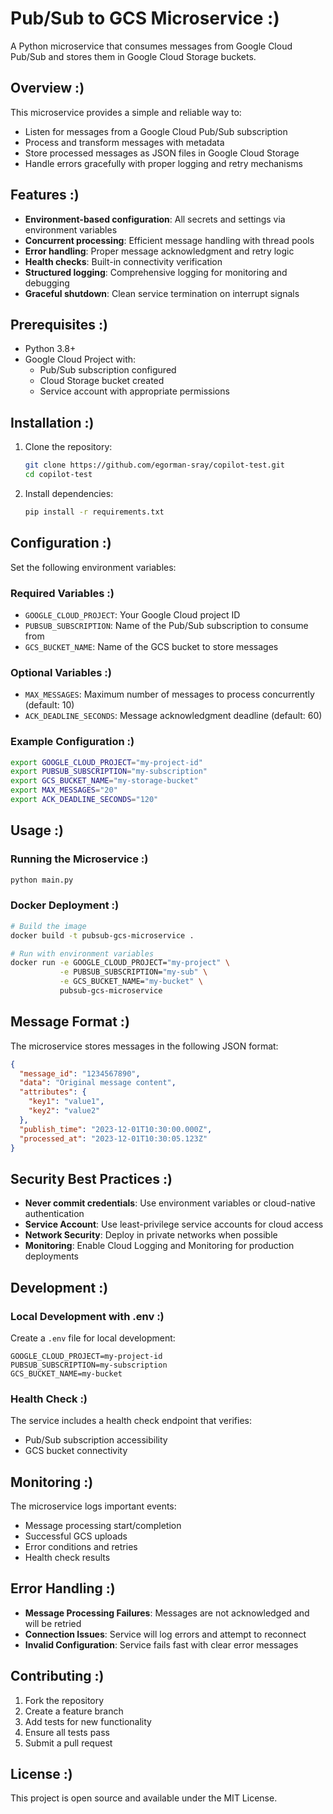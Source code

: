 # Pub/Sub to GCS Microservice :)

A Python microservice that consumes messages from Google Cloud Pub/Sub and stores them in Google Cloud Storage buckets.

## Overview :)

This microservice provides a simple and reliable way to:
- Listen for messages from a Google Cloud Pub/Sub subscription
- Process and transform messages with metadata
- Store processed messages as JSON files in Google Cloud Storage
- Handle errors gracefully with proper logging and retry mechanisms

## Features :)

- **Environment-based configuration**: All secrets and settings via environment variables
- **Concurrent processing**: Efficient message handling with thread pools
- **Error handling**: Proper message acknowledgment and retry logic
- **Health checks**: Built-in connectivity verification
- **Structured logging**: Comprehensive logging for monitoring and debugging
- **Graceful shutdown**: Clean service termination on interrupt signals

## Prerequisites :)

- Python 3.8+
- Google Cloud Project with:
  - Pub/Sub subscription configured
  - Cloud Storage bucket created
  - Service account with appropriate permissions

## Installation :)

1. Clone the repository:
   ```bash
   git clone https://github.com/egorman-sray/copilot-test.git
   cd copilot-test
   ```

2. Install dependencies:
   ```bash
   pip install -r requirements.txt
   ```

## Configuration :)

Set the following environment variables:

### Required Variables :)
- `GOOGLE_CLOUD_PROJECT`: Your Google Cloud project ID
- `PUBSUB_SUBSCRIPTION`: Name of the Pub/Sub subscription to consume from
- `GCS_BUCKET_NAME`: Name of the GCS bucket to store messages

### Optional Variables :)
- `MAX_MESSAGES`: Maximum number of messages to process concurrently (default: 10)
- `ACK_DEADLINE_SECONDS`: Message acknowledgment deadline (default: 60)

### Example Configuration :)
```bash
export GOOGLE_CLOUD_PROJECT="my-project-id"
export PUBSUB_SUBSCRIPTION="my-subscription"
export GCS_BUCKET_NAME="my-storage-bucket"
export MAX_MESSAGES="20"
export ACK_DEADLINE_SECONDS="120"
```

## Usage :)

### Running the Microservice :)
```bash
python main.py
```

### Docker Deployment :)
```bash
# Build the image
docker build -t pubsub-gcs-microservice .

# Run with environment variables
docker run -e GOOGLE_CLOUD_PROJECT="my-project" \
           -e PUBSUB_SUBSCRIPTION="my-sub" \
           -e GCS_BUCKET_NAME="my-bucket" \
           pubsub-gcs-microservice
```

## Message Format :)

The microservice stores messages in the following JSON format:
```json
{
  "message_id": "1234567890",
  "data": "Original message content",
  "attributes": {
    "key1": "value1",
    "key2": "value2"
  },
  "publish_time": "2023-12-01T10:30:00.000Z",
  "processed_at": "2023-12-01T10:30:05.123Z"
}
```

## Security Best Practices :)

- **Never commit credentials**: Use environment variables or cloud-native authentication
- **Service Account**: Use least-privilege service accounts for cloud access
- **Network Security**: Deploy in private networks when possible
- **Monitoring**: Enable Cloud Logging and Monitoring for production deployments

## Development :)

### Local Development with .env :)
Create a `.env` file for local development:
```env
GOOGLE_CLOUD_PROJECT=my-project-id
PUBSUB_SUBSCRIPTION=my-subscription
GCS_BUCKET_NAME=my-bucket
```

### Health Check :)
The service includes a health check endpoint that verifies:
- Pub/Sub subscription accessibility
- GCS bucket connectivity

## Monitoring :)

The microservice logs important events:
- Message processing start/completion
- Successful GCS uploads
- Error conditions and retries
- Health check results

## Error Handling :)

- **Message Processing Failures**: Messages are not acknowledged and will be retried
- **Connection Issues**: Service will log errors and attempt to reconnect
- **Invalid Configuration**: Service fails fast with clear error messages

## Contributing :)

1. Fork the repository
2. Create a feature branch
3. Add tests for new functionality
4. Ensure all tests pass
5. Submit a pull request

## License :)

This project is open source and available under the MIT License.